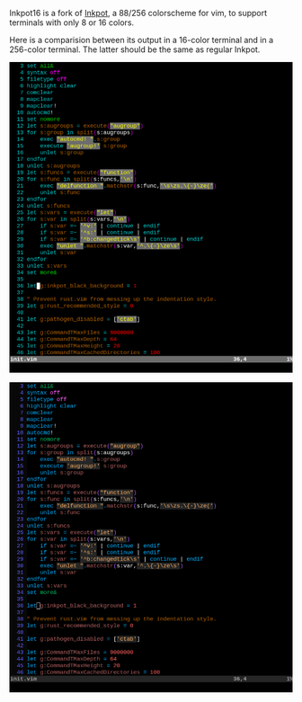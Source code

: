 Inkpot16 is a fork of [Inkpot](https://github.com/ciaranm/inkpot), a 88/256
colorscheme for vim, to support terminals with only 8 or 16 colors.

Here is a comparision between its output in a 16-color terminal and in a
256-color terminal. The latter should be the same as regular Inkpot.

![Inkpot16 in 16-color terminal](inkpot16.png?raw=true "Inkpot16 in 16-color terminal")

![Inkpot16 in 256-color terminal](inkpot256.png?raw=true "Inkpot16 in 256-color terminal")

